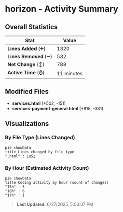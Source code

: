 # horizon - Activity Summary 

## Overall Statistics

| Stat                   | Value                                                             |
| ---------------------- | ----------------------------------------------------------------- |
| **Lines Added** (➕)   | 1320                                          |
| **Lines Removed** (➖) | 532                                        |
| **Net Change** (↕)    | 788                |
| **Active Time** (⌚)   | 11 minutes |


## Modified Files
- **services.html** (+502, -151)
- **services-payment-general.html** (+818, -381)

## Visualizations

### By File Type (Lines Changed)

```mermaid
pie showData
title Lines changed by file type
".html" : 1852
```

### By Hour (Estimated Activity Count)

```mermaid
pie showData
title Coding activity by hour (count of changes)
"15h" : 3
"16h" : 6
"17h" : 1
```


> **Last Updated:** 6/27/2025, 5:03:07 PM